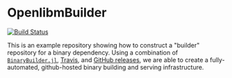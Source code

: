 # OpenlibmBuilder

[![Build Status](https://travis-ci.org/staticfloat/OpenlibmBuilder.svg?branch=master)](https://travis-ci.org/staticfloat/OpenlibmBuilder)

This is an example repository showing how to construct a "builder" repository for a binary dependency.  Using a combination of [`BinaryBuilder.jl`](https://github.com/JuliaLang/BinaryBuilder.jl), [Travis](https://travis-ci.org), and [GitHub releases](https://docs.travis-ci.com/user/deployment/releases/), we are able to create a fully-automated, github-hosted binary building and serving infrastructure.
